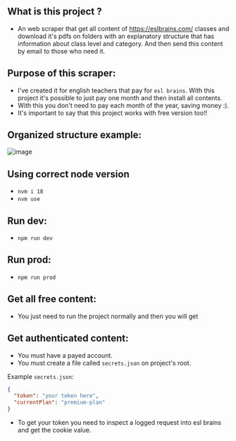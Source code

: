 ## What is this project ?
- An web scraper that get all content of https://eslbrains.com/ classes and download it's pdfs on folders with an explanatory structure that has information about class level and category. And then send this content by email to those who need it.

## Purpose of this scraper:
- I've created it for english teachers that pay for `esl brains`. With this project it's possible to just pay one month and then install all contents.
- With this you don't need to pay each month of the year, saving money :).
- It's important to say that this project works with free version too!!

## Organized structure example:
![image](https://user-images.githubusercontent.com/66435387/216848322-127f9121-3d5a-453b-abd4-51232b19937a.png)

## Using correct node version
- `nvm i 18`
- `nvm use`

## Run dev:
- `npm run dev`

## Run prod:
- `npm run prod`

## Get all free content:
- You just need to run the project normally and then you will get

## Get authenticated content:
- You must have a payed account.
- You must create a file called `secrets.json` on project's root.

Example `secrets.json`:
```json
{
  "token": "your token here",
  "currentPlan": "premium-plan"
}
```

- To get your token you need to inspect a logged request into esl brains and get the cookie value.
